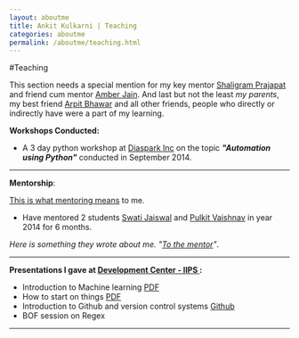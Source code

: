 ```yaml
---
layout: aboutme
title: Ankit Kulkarni | Teaching
categories: aboutme
permalink: /aboutme/teaching.html
---
```

#Teaching

This section needs a special mention for my key mentor [Shaligram Prajapat](https://sites.google.com/site/shaligramiipsdavvindore/) and friend cum mentor [Amber Jain](http://amberja.in/). And last but not the least *my parents*, my best friend [Arpit Bhawar](http://goo.gl/FT0Tm9) and all other friends, people who directly or indirectly have were a part of my learning.

**Workshops Conducted:**

* A 3 day python workshop at [Diaspark Inc](http://www.diaspark.com/) on the topic ***"Automation using Python"*** conducted in September 2014.
<hr>

**Mentorship**:

[This is what mentoring means](http://blog.flaper87.com/post/mentoring-others-and-yourself/) to me.

* Have mentored 2 students [Swati Jaiswal](http://swati-jaiswal.github.io/) and [Pulkit Vaishnav](https://github.com/pulkitvaishnav/) in year 2014 for 6 months.

*Here is something they wrote about me. "[To the mentor](http://swati-jaiswal.github.io/mentors/Ankit-kulkarni/to-the-mentor/)"*.


<hr>

**Presentations I gave at [Development Center - IIPS ](http://iips.edu.in/dc_website/index.php):**

* Introduction to Machine learning [PDF]()
* How to start on things [PDF]()
* Introduction to Github and version control systems [Github]()
* BOF session on Regex 

<hr>
